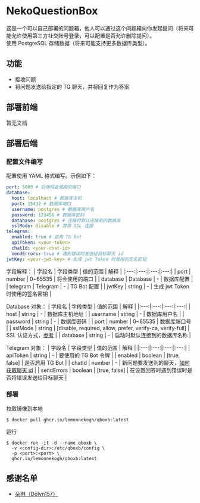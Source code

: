 # NekoQuestionBox
这是一个可以自己部署的问题箱，他人可以通过这个问题箱向你发起提问（将来可能允许使用第三方社交账号登录，可以配置是否允许删除提问）。  
使用 PostgreSQL 存储数据（将来可能支持更多数据库类型）。

## 功能
- 接收问题
- 将问题发送给指定的 TG 聊天，并将回复作为答案
## 部署前端
暂无文档

## 部署后端
### 配置文件编写
配置使用 YAML 格式编写。示例如下：
```yaml
port: 5000 # 后端将会使用的端口
database:
  host: localhost # 数据库主机
  port: 15432 # 数据库端口
  username: postgres # 数据库用户名
  password: 123456 # 数据库密码
  database: postgres # 连接时默认连接到的数据库
  sslMode: disable # 禁用 SSL 连接
telegram:
  enabled: true # 启用 TG Bot
  apiToken: <your-token>
  chatId: <your-chat-id>
  sendErrors: true # 遇到错误时发送给目标聊天 id
jwtKey: <your-jwt-key> # 生成 jwt Token 时使用的签名密钥 
```
字段解释：
| 字段名 | 字段类型 | 值的范围 | 解释 |
|:---:|:---:|:---:|:---:|
| port | number | 0~65535 | 将会使用的端口 |
| database | Database | - | 数据库配置 |
| telegram | Telegram | - | TG Bot 配置 |
| jwtKey | string | - | 生成 jwt Token 时使用的签名密钥 |

Database 对象：
| 字段名 | 字段类型 | 值的范围 | 解释 |
|:---:|:---:|:---:|:---:|
| host | string | - | 数据库主机地址 |
| username | string | - | 数据库用户名 |
| password | string | - | 数据库密码 |
| port | number | 0~65535 | 数据库端口号 |
| sslMode | string | [disable, required, allow, prefer, verify-ca, verify-full] | SSL 认证方式，[参考](https://www.postgresql.org/docs/current/libpq-ssl.html) |
| database | string | - | 启动时默认连接到的数据库名称 |

Telegram 对象：
| 字段名 | 字段类型 | 值的范围 | 解释 |
|:---:|:---:|:---:|:---:|
| apiToken | string | - | 要使用的 TG Bot 令牌 |
| enabled | boolean | [true, false] | 是否启用 TG Bot |
| chatId | number | - | 新问题要发送到的聊天，[如何获取聊天 id](https://stackoverflow.com/questions/32423837/telegram-bot-how-to-get-a-group-chat-id) |
| sendErrors | boolean | [true, false] | 在设置回答时遇到错误时是否将错误发送给目标聊天 |

### 部署
拉取镜像到本地
```shell
$ docker pull ghcr.io/lemonnekogh/qboxb:latest
```
运行
```shell
$ docker run -it -d --name qboxb \
  -v <config-dir>:/etc/qboxb/config \
  -p <port>:<port> \
  ghcr.io/lemonnekogh/qboxb:latest
```

## 感谢名单
- [朵琳（Dolyn157）](https://github.com/Dolyn157)
